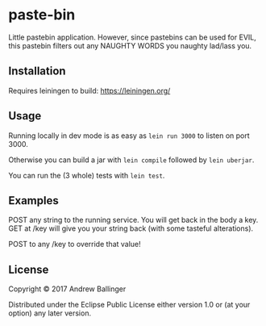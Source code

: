 # paste-bin

Little pastebin application.
However, since pastebins can be used for EVIL, this pastebin filters out any NAUGHTY WORDS you naughty lad/lass you.

## Installation

Requires leiningen to build:
https://leiningen.org/

## Usage

Running locally in dev mode is as easy as `lein run 3000` to listen on port 3000.

Otherwise you can build a jar with
`lein compile`
followed by 
`lein uberjar`.

You can run the (3 whole) tests with `lein test`.

## Examples

POST any string to the running service. You will get back in the body a key.
GET at <url>/key will give you your string back (with some tasteful alterations).

POST to any <url>/key to override that value!

## License

Copyright © 2017 Andrew Ballinger

Distributed under the Eclipse Public License either version 1.0 or (at
your option) any later version.
